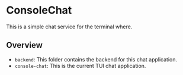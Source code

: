 # ConsoleChat

This is a simple chat service for the terminal where.

## Overview

- `backend`: This folder contains the backend for this chat application.
- `console-chat`: This is the current TUI chat application.
